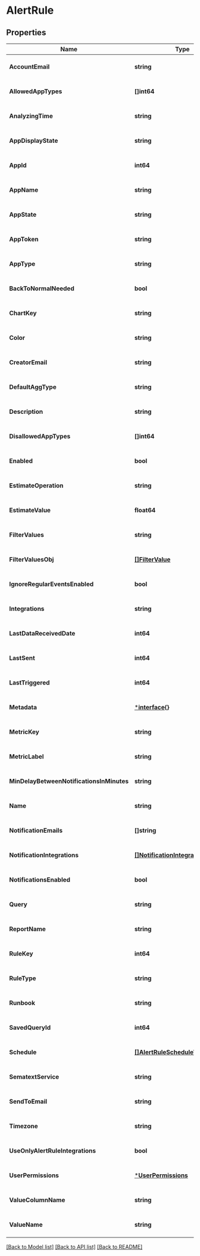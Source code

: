 # AlertRule

## Properties
| Name                                      | Type                                                                | Description | Notes                        |
| ----------------------------------------- | ------------------------------------------------------------------- | ----------- | ---------------------------- |
| **AccountEmail**                          | **string**                                                          |             | [optional] [default to null] |
| **AllowedAppTypes**                       | **[]int64**                                                         |             | [optional] [default to null] |
| **AnalyzingTime**                         | **string**                                                          |             | [optional] [default to null] |
| **AppDisplayState**                       | **string**                                                          |             | [optional] [default to null] |
| **AppId**                                 | **int64**                                                           |             | [optional] [default to null] |
| **AppName**                               | **string**                                                          |             | [optional] [default to null] |
| **AppState**                              | **string**                                                          |             | [optional] [default to null] |
| **AppToken**                              | **string**                                                          |             | [optional] [default to null] |
| **AppType**                               | **string**                                                          |             | [optional] [default to null] |
| **BackToNormalNeeded**                    | **bool**                                                            |             | [optional] [default to null] |
| **ChartKey**                              | **string**                                                          |             | [optional] [default to null] |
| **Color**                                 | **string**                                                          |             | [optional] [default to null] |
| **CreatorEmail**                          | **string**                                                          |             | [optional] [default to null] |
| **DefaultAggType**                        | **string**                                                          |             | [optional] [default to null] |
| **Description**                           | **string**                                                          |             | [optional] [default to null] |
| **DisallowedAppTypes**                    | **[]int64**                                                         |             | [optional] [default to null] |
| **Enabled**                               | **bool**                                                            |             | [optional] [default to null] |
| **EstimateOperation**                     | **string**                                                          |             | [optional] [default to null] |
| **EstimateValue**                         | **float64**                                                         |             | [optional] [default to null] |
| **FilterValues**                          | **string**                                                          |             | [optional] [default to null] |
| **FilterValuesObj**                       | [**[]FilterValue**](FilterValue.md)                                 |             | [optional] [default to null] |
| **IgnoreRegularEventsEnabled**            | **bool**                                                            |             | [optional] [default to null] |
| **Integrations**                          | **string**                                                          |             | [optional] [default to null] |
| **LastDataReceivedDate**                  | **int64**                                                           |             | [optional] [default to null] |
| **LastSent**                              | **int64**                                                           |             | [optional] [default to null] |
| **LastTriggered**                         | **int64**                                                           |             | [optional] [default to null] |
| **Metadata**                              | [***interface{}**](interface{}.md)                                  |             | [optional] [default to null] |
| **MetricKey**                             | **string**                                                          |             | [optional] [default to null] |
| **MetricLabel**                           | **string**                                                          |             | [optional] [default to null] |
| **MinDelayBetweenNotificationsInMinutes** | **string**                                                          |             | [optional] [default to null] |
| **Name**                                  | **string**                                                          |             | [optional] [default to null] |
| **NotificationEmails**                    | **[]string**                                                        |             | [optional] [default to null] |
| **NotificationIntegrations**              | [**[]NotificationIntegration**](NotificationIntegration.md)         |             | [optional] [default to null] |
| **NotificationsEnabled**                  | **bool**                                                            |             | [optional] [default to null] |
| **Query**                                 | **string**                                                          |             | [optional] [default to null] |
| **ReportName**                            | **string**                                                          |             | [optional] [default to null] |
| **RuleKey**                               | **int64**                                                           |             | [optional] [default to null] |
| **RuleType**                              | **string**                                                          |             | [optional] [default to null] |
| **Runbook**                               | **string**                                                          |             | [optional] [default to null] |
| **SavedQueryId**                          | **int64**                                                           |             | [optional] [default to null] |
| **Schedule**                              | [**[]AlertRuleScheduleWeekdayDto**](AlertRuleScheduleWeekdayDto.md) |             | [optional] [default to null] |
| **SematextService**                       | **string**                                                          |             | [optional] [default to null] |
| **SendToEmail**                           | **string**                                                          |             | [optional] [default to null] |
| **Timezone**                              | **string**                                                          |             | [optional] [default to null] |
| **UseOnlyAlertRuleIntegrations**          | **bool**                                                            |             | [optional] [default to null] |
| **UserPermissions**                       | [***UserPermissions**](UserPermissions.md)                          |             | [optional] [default to null] |
| **ValueColumnName**                       | **string**                                                          |             | [optional] [default to null] |
| **ValueName**                             | **string**                                                          |             | [optional] [default to null] |

[[Back to Model list]](../README.md#documentation-for-models) [[Back to API list]](../README.md#documentation-for-api-endpoints) [[Back to README]](../README.md)

